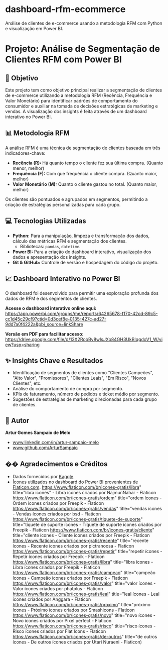 # dashboard-rfm-ecommerce
Análise de clientes de e-commerce usando a metodologia RFM com Python e visualização em Power BI.

# Projeto: Análise de Segmentação de Clientes RFM com Power BI

## 🎯 Objetivo

Este projeto tem como objetivo principal realizar a segmentação de clientes de e-commerce utilizando a metodologia RFM (Recência, Frequência e Valor Monetário) para identificar padrões de comportamento do consumidor e auxiliar na tomada de decisões estratégicas de marketing e vendas. A visualização dos insights é feita através de um dashboard interativo no Power BI.

## 📊 Metodologia RFM

A análise RFM é uma técnica de segmentação de clientes baseada em três indicadores-chave:
- **Recência (R):** Há quanto tempo o cliente fez sua última compra. (Quanto menor, melhor)
- **Frequência (F):** Com que frequência o cliente compra. (Quanto maior, melhor)
- **Valor Monetário (M):** Quanto o cliente gastou no total. (Quanto maior, melhor)

Os clientes são pontuados e agrupados em segmentos, permitindo a criação de estratégias personalizadas para cada grupo.

## 💻 Tecnologias Utilizadas

- **Python:** Para a manipulação, limpeza e transformação dos dados, cálculo das métricas RFM e segmentação dos clientes.
    - Bibliotecas: `pandas`, `datetime`.
- **Power BI:** Para a criação do dashboard interativo, visualização dos dados e apresentação dos insights.
- **Git & GitHub:** Controle de versão e hospedagem do código do projeto.

## 📈 Dashboard Interativo no Power BI

O dashboard foi desenvolvido para permitir uma exploração profunda dos dados de RFM e dos segmentos de clientes.

**Acesse o dashboard interativo online aqui:**
https://app.powerbi.com/groups/me/reports/64265678-f170-42cd-89c5-cc1d45c29cf9?ctid=0d3cef8e-0135-427c-ad27-9dd7a0f4222a&pbi_source=linkShare

**Versão em PDF para facilitar acesso:**
https://drive.google.com/file/d/13X2RobBv8wlsJXo84GH3UkBIqgdoV1_W/view?usp=sharing

## ✨ Insights Chave e Resultados

- Identificação de segmentos de clientes como "Clientes Campeões", "Alto Valor", "Promissores", "Clientes Leais", "Em Risco", "Novos Clientes", etc.
- Análise do comportamento de compra por segmento.
- KPIs de faturamento, número de pedidos e ticket médio por segmento.
- Sugestões de estratégias de marketing direcionadas para cada grupo de clientes.

## 👤 Autor

**Artur Gomes Sampaio de Melo**
- www.linkedin.com/in/artur-sampaio-melo
- www.github.com/ArturSampaio

## �� Agradecimentos e Créditos

- Dados fornecidos por [Kaggle](https://www.kaggle.com/datasets/barelydedicated/online-retail).
- Ícones utilizados no dashboard do Power BI provenientes de [Flaticon.com](https://www.flaticon.com).
          https://www.flaticon.com/br/icones-gratis/libra" title="libra ícones" - Libra ícones criados por NajmunNahar - Flaticon
          https://www.flaticon.com/br/icones-gratis/ordem" title="ordem ícones - Ordem ícones criados por Freepik - Flaticon
          https://www.flaticon.com/br/icones-gratis/vendas" title="vendas ícones - Vendas ícones criados por bsd - Flaticon
          https://www.flaticon.com/br/icones-gratis/tiquete-de-suporte" title="tíquete de suporte ícones - Tíquete de suporte ícones criados por Freepik - Flaticon
          https://www.flaticon.com/br/icones-gratis/cliente" title="cliente ícones - Cliente ícones criados por Freepik - Flaticon
          https://www.flaticon.com/br/icones-gratis/recente" title="recente ícones - Recente ícones criados por pictranoosa - Flaticon
          https://www.flaticon.com/br/icones-gratis/repetir" title="repetir ícones - Repetir ícones criados por Freepik - Flaticon
          https://www.flaticon.com/br/icones-gratis/libra" title="libra ícones - Libra ícones criados por Freepik - Flaticon
          https://www.flaticon.com/br/icones-gratis/campeao" title="campeão ícones - Campeão ícones criados por Freepik - Flaticon
          https://www.flaticon.com/br/icones-gratis/valor" title="valor ícones - Valor ícones criados por phatplus - Flaticon
          https://www.flaticon.com/br/icones-gratis/leal" title="leal ícones - Leal ícones criados por Anggara - Flaticon
          https://www.flaticon.com/br/icones-gratis/proximo" title="próximo ícones - Próximo ícones criados por Smashicons - Flaticon
          https://www.flaticon.com/br/icones-gratis/novo" title="novo ícones - Novo ícones criados por Pixel perfect - Flaticon
          https://www.flaticon.com/br/icones-gratis/risco" title="risco ícones - Risco ícones criados por Flat Icons - Flaticon
          https://www.flaticon.com/br/icones-gratis/de-outros" title="de outros ícones - De outros ícones criados por Utari Nuraeni - Flaticon)
